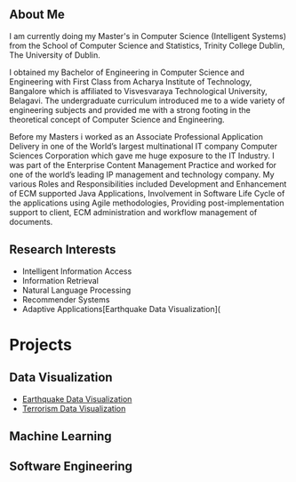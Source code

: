 ## About Me

I am currently doing my Master's in Computer Science (Intelligent Systems) from the School of Computer Science and Statistics, Trinity College Dublin, The University of Dublin.

I obtained my Bachelor of Engineering in Computer Science and Engineering with First Class from Acharya Institute of Technology, Bangalore which is affiliated to Visvesvaraya Technological University, Belagavi. The undergraduate curriculum introduced me to a wide variety of engineering subjects and provided me with a strong footing in the theoretical concept of Computer Science and Engineering.

Before my Masters i worked as an Associate Professional Application Delivery in one of the World’s largest
multinational IT company Computer Sciences Corporation which gave me huge exposure to the IT Industry.
I was part of the Enterprise Content Management Practice and worked for one of the world’s leading
IP management and technology company. My various Roles and Responsibilities included
Development and Enhancement of ECM supported Java Applications, Involvement in Software Life
Cycle of the applications using Agile methodologies, Providing post-implementation support to
client, ECM administration and workflow management of documents. 

## Research Interests
- Intelligent Information Access
- Information Retrieval
- Natural Language Processing
- Recommender Systems
- Adaptive Applications[Earthquake Data Visualization](

# Projects
## Data Visualization
- [Earthquake Data Visualization](https://github.com/someaditya/Earthquake-Data-Visualization)
- [Terrorism Data Visualization](https://github.com/someaditya/Terrorism-Data-Visualization-D3)
## Machine Learning
## Software Engineering


